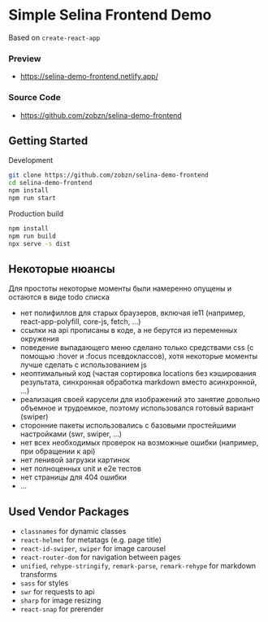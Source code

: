# Simple Selina Frontend Demo

Based on `create-react-app`

### Preview

- https://selina-demo-frontend.netlify.app/

### Source Code

- https://github.com/zobzn/selina-demo-frontend

## Getting Started

Development

```bash
git clone https://github.com/zobzn/selina-demo-frontend
cd selina-demo-frontend
npm install
npm run start
```

Production build

```bash
npm install
npm run build
npx serve -s dist
```

## Некоторые нюансы

Для простоты некоторые моменты были намеренно опущены и остаются в виде todo списка

- нет полифиллов для старых браузеров, включая ie11 (например, react-app-polyfill, core-js, fetch, ...)
- ссылки на api прописаны в коде, а не берутся из переменных окружения
- поведение выпадающего меню сделано только средствами css (с помощью :hover и :focus псевдоклассов), хотя некоторые моменты лучше сделать с использованием js
- неоптимальный код (частая сортировка locations без кэширования результата, синхронная обработка markdown вместо асинхронной, ...)
- реализация своей карусели для изображений это занятие довольно объемное и трудоемкое, поэтому использовался готовый вариант (swiper)
- сторонние пакеты использовались с базовыми простейшими настройками (swr, swiper, ...)
- нет всех необходимых проверок на возможные ошибки (например, при обращении к api)
- нет ленивой загрузки картинок
- нет полноценных unit и e2e тестов
- нет страницы для 404 ошибки
- ...

## Used Vendor Packages

- `classnames` for dynamic classes
- `react-helmet` for metatags (e.g. page title)
- `react-id-swiper`, `swiper` for image carousel
- `react-router-dom` for navigation between pages
- `unified`, `rehype-stringify`, `remark-parse`, `remark-rehype` for markdown transforms
- `sass` for styles
- `swr` for requests to api
- `sharp` for image resizing
- `react-snap` for prerender
